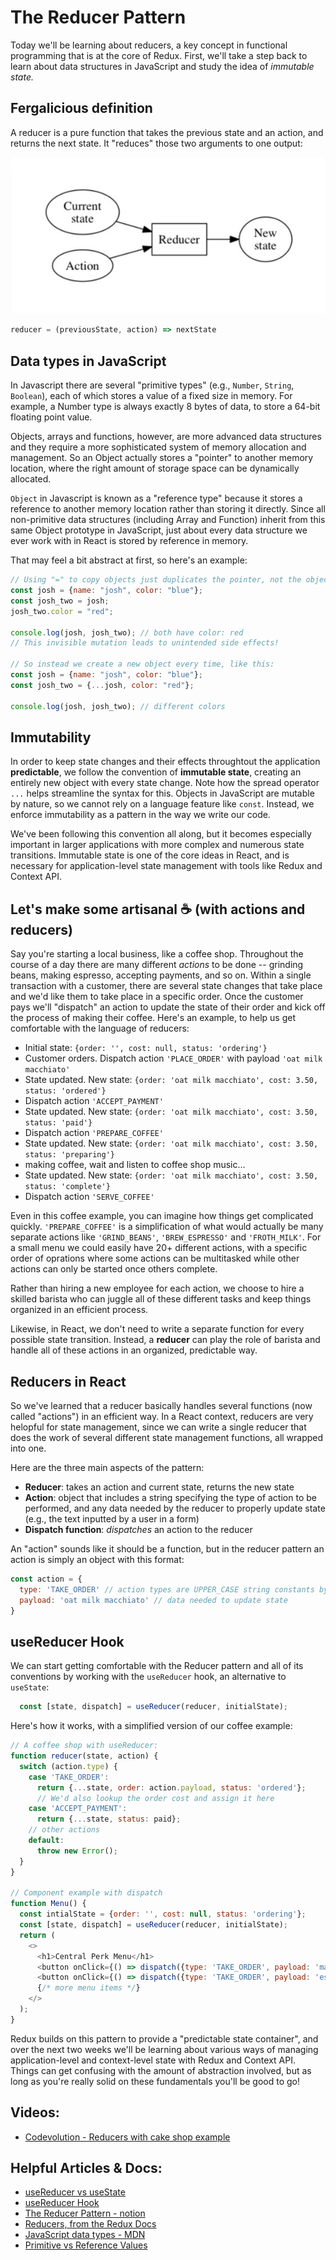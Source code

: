 # The Reducer Pattern

Today we'll be learning about reducers, a key concept in functional programming that is at the core of Redux. First, we'll take a step back to learn about data structures in JavaScript and study the idea of *immutable state.*

## Fergalicious definition
A reducer is a pure function that takes the previous state and an action, and returns the next state. It "reduces" those two arguments to one output:

![Reducer diagram](images/reducer.jpg)

```javascript
reducer = (previousState, action) => nextState
```

## Data types in JavaScript
In Javascript there are several "primitive types" (e.g., `Number`, `String`, `Boolean`), each of which stores a value of a fixed size in memory. For example, a Number type is always exactly 8 bytes of data, to store a 64-bit floating point value.

Objects, arrays and functions, however, are more advanced data structures and they require a more sophisticated system of memory allocation and management. So an Object actually stores a "pointer" to another memory location, where the right amount of storage space can be dynamically allocated.

`Object` in Javascript is known as a "reference type" because it stores a reference to another memory location rather than storing it directly. Since all non-primitive data structures (including Array and Function) inherit from this same Object prototype in JavaScript, just about every data structure we ever work with in React is stored by reference in memory.

That may feel a bit abstract at first, so here's an example:

```javascript
// Using "=" to copy objects just duplicates the pointer, not the object itself
const josh = {name: "josh", color: "blue"};
const josh_two = josh;
josh_two.color = "red";

console.log(josh, josh_two); // both have color: red
// This invisible mutation leads to unintended side effects! 

// So instead we create a new object every time, like this:
const josh = {name: "josh", color: "blue"};
const josh_two = {...josh, color: "red"};

console.log(josh, josh_two); // different colors
```

## Immutability 
In order to keep state changes and their effects throughtout the application **predictable**, we follow the convention of **immutable state**, creating an entirely new object with every state change. Note how the spread operator `...` helps streamline the syntax for this. Objects in JavaScript are mutable by nature, so we cannot rely on a language feature like `const`. Instead, we enforce immutability as a pattern in the way we write our code. 

We've been following this convention all along, but it becomes especially important in larger applications with more complex and numerous state transitions. Immutable state is one of the core ideas in React, and is necessary for application-level state management with tools like Redux and Context API. 

## Let's make some artisanal ☕️ (with actions and reducers)
Say you're starting a local business, like a coffee shop. Throughout the course of a day there are many different *actions* to be done -- grinding beans, making espresso, accepting payments, and so on. Within a single transaction with a customer, there are several state changes that take place and we'd like them to take place in a specific order. Once the customer pays we'll "dispatch" an action to update the state of their order and kick off the process of making their coffee. Here's an example, to help us get comfortable with the language of reducers:

* Initial state: `{order: '', cost: null, status: 'ordering'}`
* Customer orders. Dispatch action `'PLACE_ORDER'` with payload `'oat milk macchiato'`
* State updated. New state: `{order: 'oat milk macchiato', cost: 3.50, status: 'ordered'}`
* Dispatch action `'ACCEPT_PAYMENT'`
* State updated. New state: `{order: 'oat milk macchiato', cost: 3.50, status: 'paid'}`
* Dispatch action `'PREPARE_COFFEE'`
* State updated. New state: `{order: 'oat milk macchiato', cost: 3.50, status: 'preparing'}`
* making coffee, wait and listen to coffee shop music...
* State updated. New state: `{order: 'oat milk macchiato', cost: 3.50, status: 'complete'}`
* Dispatch action `'SERVE_COFFEE'`

Even in this coffee example, you can imagine how things get complicated quickly. `'PREPARE_COFFEE'` is a simplification of what would actually be many separate actions like `'GRIND_BEANS'`, `'BREW_ESPRESSO'` and `'FROTH_MILK'`. For a small menu we could easily have 20+ different actions, with a specific order of oprations where some actions can be multitasked while other actions can only be started once others complete. 

Rather than hiring a new employee for each action, we choose to hire a skilled barista who can juggle all of these different tasks and keep things organized in an efficient process.

Likewise, in React, we don't need to write a separate function for every possible state transition. Instead, a **reducer** can play the role of barista and handle all of these actions in an organized, predictable way. 

## Reducers in React
So we've learned that a reducer basically handles several functions (now called "actions") in an efficient way. In a React context, reducers are very helopful for state management, since we can write a single reducer that does the work of several different state management functions, all wrapped into one. 

Here are the three main aspects of the pattern:
* **Reducer**: takes an action and current state, returns the new state
* **Action**: object that includes a string specifying the type of action to be performed, and any data needed by the reducer to properly update state (e.g., the text inputted by a user in a form)
* **Dispatch function**: *dispatches* an action to the reducer

An "action" sounds like it should be a function, but in the reducer pattern an action is simply an object with this format:
```javascript
const action = {
  type: 'TAKE_ORDER' // action types are UPPER_CASE string constants by convention
  payload: 'oat milk macchiato' // data needed to update state
}
```

## useReducer Hook
We can start getting comfortable with the Reducer pattern and all of its conventions by working with the `useReducer` hook, an alternative to `useState`:

```javascript
  const [state, dispatch] = useReducer(reducer, initialState);
```

Here's how it works, with a simplified version of our coffee example:

```javascript
// A coffee shop with useReducer:
function reducer(state, action) {
  switch (action.type) {
    case 'TAKE_ORDER':
      return {...state, order: action.payload, status: 'ordered'}; 
      // We'd also lookup the order cost and assign it here
    case 'ACCEPT_PAYMENT':
      return {...state, status: paid};
    // other actions
    default:
      throw new Error();
  }
}

// Component example with dispatch
function Menu() {
  const intialState = {order: '', cost: null, status: 'ordering'};
  const [state, dispatch] = useReducer(reducer, initialState);
  return (
    <>
      <h1>Central Perk Menu</h1>
      <button onClick={() => dispatch({type: 'TAKE_ORDER', payload: 'macchiato'})}>Macchiato</button>
      <button onClick={() => dispatch({type: 'TAKE_ORDER', payload: 'espresso'})}>Espresso</button>
      {/* more menu items */}
    </>
  );
}
```

Redux builds on this pattern to provide a "predictable state container", and over the next two weeks we'll be learning about various ways of managing application-level and context-level state with Redux and Context API. Things can get confusing with the amount of abstraction involved, but as long as you're really solid on these fundamentals you'll be good to go!

## Videos:
* [Codevolution - Reducers with cake shop example](https://www.youtube.com/watch?v=qdAThMLtF98&list=PLC3y8-rFHvwheJHvseC3I0HuYI2f46oAK&index=6)

## Helpful Articles & Docs:
* [useReducer vs useState](https://www.robinwieruch.de/react-usereducer-vs-usestate)
* [useReducer Hook](https://reactjs.org/docs/hooks-reference.html#usereducer)
* [The Reducer Pattern - notion](https://www.notion.so/The-Reducer-Pattern-a779a5bb46e14882b5ae7d130185931b)
* [Reducers, from the Redux Docs](https://redux.js.org/basics/reducers)
* [JavaScript data types - MDN](https://developer.mozilla.org/en-US/docs/Web/JavaScript/Data_structures)
* [Primitive vs Reference Values](https://www.javascripttutorial.net/javascript-primitive-vs-reference-values/)
